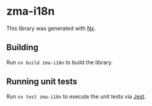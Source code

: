 # zma-i18n

This library was generated with [Nx](https://nx.dev).

## Building

Run `nx build zma-i18n` to build the library.

## Running unit tests

Run `nx test zma-i18n` to execute the unit tests via [Jest](https://jestjs.io).
